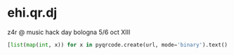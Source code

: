 ehi.qr.dj
=========

z4r @ music hack day bologna 5/6 oct XIII

```python
[list(map(int, x)) for x in pyqrcode.create(url, mode='binary').text().splitlines()]
```
